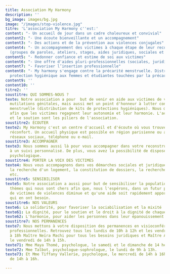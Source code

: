```yaml
---
title: Association My Harmony
description: ''
bg_image: images/bg.jpg
image: "/images/stop-violence.jpg"
titre: 'L’association My Harmony c''est:'
content: "- Un accueil de jour dans un cadre chaleureux et convivial"
content2: "- Une écoute bienveillante et un accompagnement"
content3: "- Des actions et de la prévention aux violences conjugales"
content4: "- Un accompagnement des victimes à chaque étape de leur reconstruction
  (groupes de paroles, ateliers, stages, aides juridiques, sociales et psychologique)"
content5: "- Redonner confiance et estime de soi aux victimes"
content6: "- Une offre d'aides pluri-professionnelles (sociales, juridiques, psychologiques)"
content7: "- Favoriser l’insertion professionnelle"
content8: "- My harmony s'engage contre la précarité menstruelle. Distribution de
  protection hygiénique aux femmes et étudiantes touchées par la précarité."
content9: ''
content10: ''
titre2: ''
soustitre: QUI SOMMES-NOUS ?
texte: Notre association a pour  but de venir en aide aux victimes de violences, de
  mutilations génitales, mais aussi met un point d'honneur à lutter contre la précarité
  menstruelle (distribution de kits de protections hygiéniques). Nous œuvrons au quotidien
  afin que les victimes regagnent leur autonomie et leur harmonie. L'accueil, l'écoute
  et le soutien sont les piliers de l'association.
soustitre2: ÉCOUTER
texte2: My Harmony c'est un centre d'accueil et d'écoute où vous trouverez aide et
  réconfort. Un accueil physique est possible en région parisienne ou alors via les
  réseaux sociaux, téléphone ou e-mail.
soustitre3: ACCOMPAGNER
texte3: Nous sommes aussi là pour vous accompagner dans votre reconstruction grâce
  à un suivi personnalisé. De plus, vous avez la possibilité de disposer d'une aide
  psychologique.
soustitre4: PORTER LA VOIX DES VICTIMES
texte4: Nous vous accompagnons dans vos démarches sociales et juridiques, telles que
  la recherche d'un logement, la constitution de dossiers, la recherche d'un avocat
  etc.
soustitre5: SENSIBILISER
texte5: Notre association a aussi pour but de sensibiliser la population autour des
  thèmes qui nous sont chers afin que, nous l'espérons, dans un futur proche, le nombre
  de victimes de violences diminue et qu'une aide soit rapidement apportée à ceux
  qui en ont besoin.
soustitre6: NOS VALEURS
texte6: La solidarité, pour favoriser la sociabilisation et la mixité
texte61: La dignité, pour le soutien et le droit à la dignité de chaque individu.
texte62: L'harmonie, pour aider les personnes dans leur épanouissement personnel.
soustitre7: NOS PERMANENCES
texte7: Nous mettons à votre disposition des permanences en visioconférence avec des
  professionnelles. Retrouvez tous les lundis de 10h à 12h et les vendredis de 16h
  à 18h Maître Neïra Machi pour tous les besoins juridiques et Maître Amira Kerkar
  le vendredi de 14h à 15h.
texte71: Mme Maya Thomé, psychologue, le samedi et le dimanche de 14 heures à 19 heures.
texte72: Mme Talbot, psychologue-sophrologue, le lundi de 9h à 13h.
texte73: Et Mme Tiffany Vallerie, psychologue, le mercredi de 14h à 16h et le vendredi
  de 14h à 16h.

---
```

